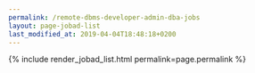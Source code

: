 ```yaml
---
permalink: /remote-dbms-developer-admin-dba-jobs
layout: page-jobad-list
last_modified_at: 2019-04-04T18:48:18+0200
---
```

{% include render_jobad_list.html permalink=page.permalink %}
